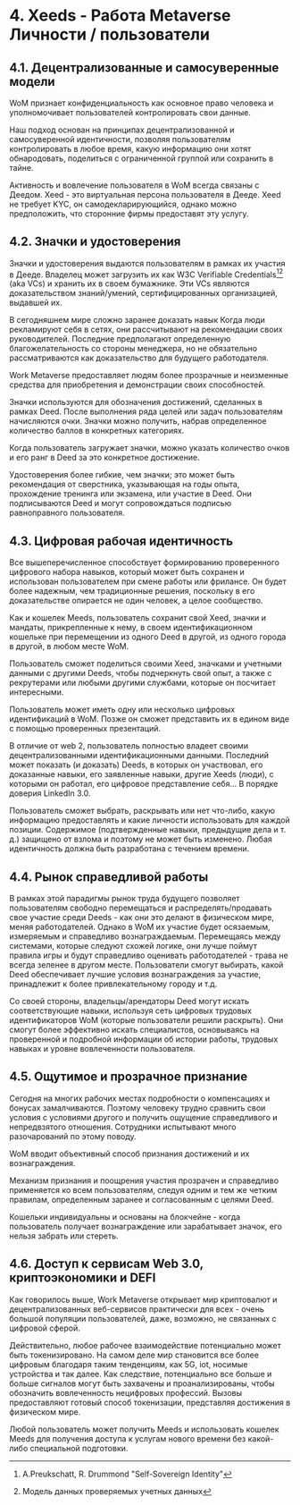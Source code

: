 # 4. Xeeds - Работа Metaverse Личности / пользователи

## 4.1. Децентрализованные и самосуверенные модели

WoM признает конфиденциальность как основное право человека и уполномочивает пользователей контролировать свои данные.

Наш подход основан на принципах децентрализованной и самосуверенной идентичности, позволяя пользователям контролировать в любое время, какую информацию они хотят обнародовать, поделиться с ограниченной группой или сохранить в тайне.

Активность и вовлечение пользователя в WoM всегда связаны с Деедом. Xeed - это виртуальная персона пользователя в Дееде. Xeed не требует KYC, он самодекларирующийся, однако можно предположить, что сторонние фирмы предоставят эту услугу.

## 4.2. Значки и удостоверения

Значки и удостоверения выдаются пользователям в рамках их участия в Дееде. Владелец может загрузить их как W3C Verifiable Credentials[^7][^8] (aka VCs) и хранить их в своем бумажнике. Эти VCs являются доказательством знаний/умений, сертифицированных организацией, выдавшей их.

В сегодняшнем мире сложно заранее доказать навык Когда люди рекламируют себя в сетях, они рассчитывают на рекомендации своих руководителей.  Последние предполагают определенную благожелательность со стороны менеджера, но не обязательно рассматриваются как доказательство для будущего работодателя.

Work Metaverse предоставляет людям более прозрачные и неизменные средства для приобретения и демонстрации своих способностей.

Значки используются для обозначения достижений, сделанных в рамках Deed. После выполнения ряда целей или задач пользователям начисляются очки. Значки можно получить, набрав определенное количество баллов в конкретных категориях.

Когда пользователь загружает значки, можно указать количество очков и его ранг в Deed за это конкретное достижение.

Удостоверения более гибкие, чем значки; это может быть рекомендация от сверстника, указывающая на годы опыта, прохождение тренинга или экзамена, или участие в Deed. Они подписываются Deed и могут сопровождаться подписью равноправного пользователя.

## 4.3. Цифровая рабочая идентичность

Все вышеперечисленное способствует формированию проверенного цифрового набора навыков, который может быть сохранен и использован пользователем при смене работы или фрилансе. Он будет более надежным, чем традиционные решения, поскольку в его доказательстве опирается не один человек, а целое сообщество.

Как и кошелек Meeds, пользователь сохранит свой Xeed, значки и мандаты, прикрепленные к нему, в своем идентификационном кошельке при перемещении из одного Deed в другой, из одного города в другой, в любом месте WoM.

Пользователь сможет поделиться своими Xeed, значками и учетными данными с другими Deeds, чтобы подчеркнуть свой опыт, а также с рекрутерами или любыми другими службами, которые он посчитает интересными.

Пользователь может иметь одну или несколько цифровых идентификаций в WoM. Позже он сможет представить их в едином виде с помощью проверенных презентаций.

В отличие от web 2, пользователь полностью владеет своими децентрализованными идентификационными данными. Последний может показать (и доказать) Deeds, в которых он участвовал, его доказанные навыки, его заявленные навыки, другие Xeeds (люди), с которыми он работал, его цифровое представление себя... В порядке доверия LinkedIn 3.0.

Пользователь сможет выбрать, раскрывать или нет что-либо, какую информацию предоставлять и какие личности использовать для каждой позиции. Содержимое (подтвержденные навыки, предыдущие дела и т. д.) защищено от взлома и поэтому не может быть изменено. Любая идентичность должна быть разработана с течением времени.

## 4.4. Рынок справедливой работы

В рамках этой парадигмы рынок труда будущего позволяет пользователям свободно перемещаться и распределять/продавать свое участие среди Deeds - как они это делают в физическом мире, меняя работодателей. Однако в WoM их участие будет осязаемым, измеряемым и справедливо вознаграждаемым. Перемещаясь между системами, которые следуют схожей логике, они лучше поймут правила игры и будут справедливо оценивать работодателей - трава не всегда зеленее в другом месте. Пользователи смогут выбирать, какой Deed обеспечивает лучшие условия вознаграждения за участие, принадлежит к более привлекательному городу и т.д.

Со своей стороны, владельцы/арендаторы Deed могут искать соответствующие навыки, используя сеть цифровых трудовых идентификаторов WoM (которые пользователи решили раскрыть). Они смогут более эффективно искать специалистов, основываясь на проверенной и подробной информации об истории работы, трудовых навыках и уровне вовлеченности пользователя.

## 4.5. Ощутимое и прозрачное признание

Сегодня на многих рабочих местах подробности о компенсациях и бонусах замалчиваются. Поэтому человеку трудно сравнить свои условия с условиями другого и получить ощущение справедливого и непредвзятого отношения. Сотрудники испытывают много разочарований по этому поводу.

WoM вводит объективный способ признания достижений и их вознаграждения.

Механизм признания и поощрения участия прозрачен и справедливо применяется ко всем пользователям, следуя одним и тем же четким правилам, определенным заранее и согласованным с целями Deed.

Кошельки индивидуальны и основаны на блокчейне - когда пользователь получает вознаграждение или зарабатывает значок, его нельзя забрать или стереть.

## 4.6. Доступ к сервисам Web 3.0, криптоэкономики и DEFI

Как говорилось выше, Work Metaverse открывает мир криптовалют и децентрализованных веб-сервисов практически для всех - очень большой популяции пользователей, даже, возможно, не связанных с цифровой сферой.

Действительно, любое рабочее взаимодействие потенциально может быть токенизировано. На самом деле мир становится все более цифровым благодаря таким тенденциям, как 5G, iot, носимые устройства и так далее. Как следствие, потенциально все больше и больше сигналов могут быть захвачены и проанализированы, чтобы обозначить вовлеченность нецифровых профессий. Вызовы предоставляют готовый способ токенизации, представляя достижения в физическом мире.

Любой пользователь может получить Meeds и использовать кошелек Meeds для получения доступа к услугам нового времени без какой-либо специальной подготовки.

[^7]: A.Preukschatt, R. Drummond "Self-Sovereign Identity"
[^8]: Модель данных проверяемых учетных данных
